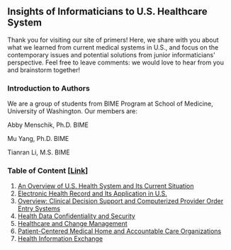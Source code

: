 ## Insights of Informaticians to U.S. Healthcare System

Thank you for visiting our site of primers! Here, we share with you about what we learned from current medical systems in U.S., and focus on the contemporary issues and potential solutions from junior informaticians' perspective. Feel free to leave comments: we would love to hear from you and brainstorm together! 

### Introduction to Authors

We are a group of students from BIME Program at School of Medicine, University of Washington. Our members are:

Abby Menschik, Ph.D. BIME

Mu Yang, Ph.D. BIME

Tianran Li, M.S. BIME

### Table of Content [[Link](https://github.com/pristineliving/Team-Peony-Primer/issues)]

1. [An Overview of U.S. Health System and Its Current Situation](https://github.com/pristineliving/Team-Peony-Primer/issues/1)
2. [Electronic Health Record and Its Application in U.S.](https://github.com/pristineliving/Team-Peony-Primer/issues/2)
3. [Overview: Clinical Decision Support and Computerized Provider Order Entry Systems](https://github.com/pristineliving/Team-Peony-Primer/issues/3)
4. [Health Data Confidentiality and Security](https://github.com/pristineliving/Team-Peony-Primer/issues/4)
5. [Healthcare and Change Management](https://github.com/pristineliving/Team-Peony-Primer/issues/5)
6. [Patient-Centered Medical Home and Accountable Care Organizations](https://github.com/pristineliving/Team-Peony-Primer/issues/6)
7. [Health Information Exchange](https://github.com/pristineliving/Team-Peony-Primer/issues/7)
